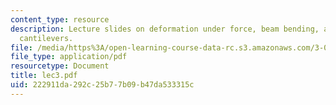 ```yaml
---
content_type: resource
description: Lecture slides on deformation under force, beam bending, and end-loaded
  cantilevers.
file: /media/https%3A/open-learning-course-data-rc.s3.amazonaws.com/3-032-mechanical-behavior-of-materials-fall-2007/222911da292c25b77b09b47da533315c_lec3.pdf
file_type: application/pdf
resourcetype: Document
title: lec3.pdf
uid: 222911da-292c-25b7-7b09-b47da533315c
---
```

